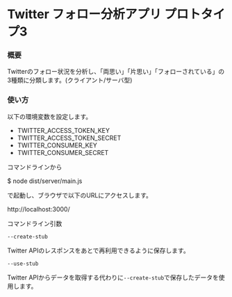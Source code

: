 Twitter フォロー分析アプリ プロトタイプ3
====

### 概要

Twitterのフォロー状況を分析し、「両思い」「片思い」「フォローされている」の3種類に分類します。(クライアント/サーバ型)

### 使い方

以下の環境変数を設定します。

- TWITTER_ACCESS_TOKEN_KEY
- TWITTER_ACCESS_TOKEN_SECRET
- TWITTER_CONSUMER_KEY
- TWITTER_CONSUMER_SECRET

コマンドラインから

$ node dist/server/main.js

で起動し、ブラウザで以下のURLにアクセスします。

http://localhost:3000/

コマンドライン引数

`--create-stub`

Twitter APIのレスポンスをあとで再利用できるように保存します。

`--use-stub`

Twitter APIからデータを取得する代わりに`--create-stub`で保存したデータを使用します。
